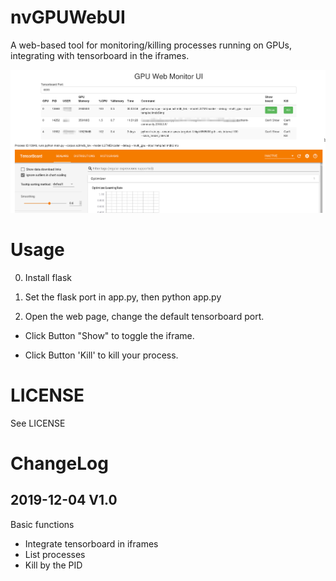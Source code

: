 # nvGPUWebUI
A web-based tool for monitoring/killing processes running on GPUs, integrating with tensorboard in the iframes.



![index](https://github.com/sndnyang/nvGPUWebUI/raw/master/ui_nv.png)



# Usage



0. Install flask

1. Set the flask port in app.py, then python app.py

2. Open the web page, change the default tensorboard port.

   

- Click Button "Show" to toggle the iframe.

- Click Button 'Kill' to kill your process.

# LICENSE

See LICENSE



# ChangeLog

## 2019-12-04 V1.0



Basic functions

- Integrate tensorboard in iframes
- List processes
- Kill by the PID



